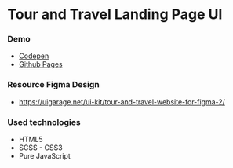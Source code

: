 # Tour and Travel Landing Page UI

### Demo
* [Codepen](https://codepen.io/mustafadalga/pen/WNxMNoN) 
* [Github Pages](https://mustafadalga.github.io/tour-and-travel/)


### Resource Figma Design
 * https://uigarage.net/ui-kit/tour-and-travel-website-for-figma-2/

### Used technologies
 * HTML5  
 * SCSS - CSS3
 * Pure JavaScript
